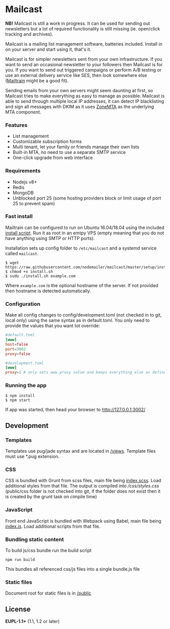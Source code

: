 # Mailcast

**NB!** Mailcast is still a work in progress. It can be used for sending out newsletters but a lot of required functionality is still missing (ie. open/click tracking and archives).

Mailcast is a mailing list management software, batteries included. Install in on your server and start using it, that's it.

Mailcast is for simpler newsletters sent from your own infrastructure. If you want to send an occasional newsletter to your followers then Mailcast is for you. If you want to send out triggered campaigns or perform A/B testing or use an external delivery service like SES, then look somewhere else ([Mailtrain](http://mailtrain.org/) might be a good fit).

Sending emails from your own servers might seem daunting at first, so Mailcast tries to make everything as easy to manage as possible. Mailcast is able to send through multiple local IP addresses, it can detect IP blacklisting and sign all messages with DKIM as it uses [ZoneMTA](https://github.com/zone-eu/zone-mta/) as the underlying MTA component.

### Features

-   List management
-   Customizable subscription forms
-   Multi tenant, let your family or friends manage their own lists
-   Built-in MTA, no need to use a separate SMTP service
-   One-click upgrade from web interface

### Requirements

-   Nodejs v8+
-   Redis
-   MongoDB
-   Unblocked port 25 (some hosting providers block or limit usage of port 25 to prevent spam)

### Fast install

Mailtrain can be configured to run on Ubuntu 16.04/18.04 using the included [install script](setup/install.sh). Run it as root in an emtpy VPS (empty meaning that you do not have anything using SMTP or HTTP ports).

Installation sets up config folder to `/etc/mailcast` and a systemd service called `mailcast`.

```
$ wget https://raw.githubusercontent.com/nodemailer/mailcast/master/setup/install.sh
$ chmod +x install.sh
$ sudo ./install.sh example.com
```

Where `example.com` is the optional hostname of the server. If not provided then hostname is detected automatically.

### Configuration

Make all config changes to config/development.toml (not checked in to git, local only) using the same syntax as in default.toml. You only need to provide the values that you want tot override:

```toml
#default.toml
[www]
host=false
port=3002
proxy=false

#development.toml
[www]
proxy=1 # only sets www.proxy value and keeps everything else as defined in default.toml
```

### Running the app

    $ npm install
    $ npm start

If app was started, then head your browser to http://127.0.0.1:3002/

## Development

### Templates

Templates use pug/jade syntax and are located in [/views](/views). Template files must use \*.pug extension.

### CSS

CSS is bundled with Grunt from scss files, main file being [index.scss](sources/sass/index.scss). Load additional styles from that file. The output is compiled into _/css/styles.css_ (public/css folder is not checked into git, if the folder does not exist then it is created by the grunt task on cimpile time)

### JavaScript

Front end JavaScript is bundled with Webpack using Babel, main file being [index.js](sources/index.js). Load additional scripts from that file.

### Bundling static content

To build js/css bundle run the build script

    npm run build

This bundles all referenced css/js files into a single bundle.js file

### Static files

Document root for static files is in [/public](/public)

## License

**EUPL-1.1+** (1.1, 1.2 or later)
